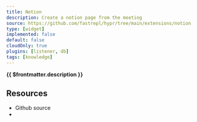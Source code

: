 ```yaml
---
title: Notion
description: Create a notion page from the meeting
source: https://github.com/fastrepl/hypr/tree/main/extensions/notion
type: [widget]
implemented: false
default: false
cloudOnly: true
plugins: [listener, db]
tags: [knowledge]
---
```


<TitleWithContributors :title="$frontmatter.title" />

**{{ $frontmatter.description }}**

<ExtensionTags :frontmatter="$frontmatter" />

## Resources

<ul>
  <li><a :href="$frontmatter.source">Github source</a></li>
  <li v-for="plugin in $frontmatter.plugins"><PluginLink :plugin /></li>
</ul>
